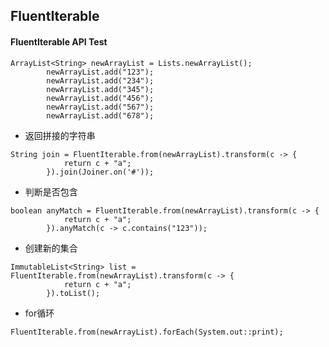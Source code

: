 ## FluentIterable 

#### FluentIterable API Test

```
ArrayList<String> newArrayList = Lists.newArrayList();
		newArrayList.add("123");
		newArrayList.add("234");
		newArrayList.add("345");
		newArrayList.add("456");
		newArrayList.add("567");
		newArrayList.add("678");
```

- 返回拼接的字符串
```
String join = FluentIterable.from(newArrayList).transform(c -> {
			return c + "a";
		}).join(Joiner.on('#'));
```

- 判断是否包含
```
boolean anyMatch = FluentIterable.from(newArrayList).transform(c -> {
			return c + "a";
		}).anyMatch(c -> c.contains("123"));
```

- 创建新的集合
```
ImmutableList<String> list = FluentIterable.from(newArrayList).transform(c -> {
			return c + "a";
		}).toList();
```

- for循环
```
FluentIterable.from(newArrayList).forEach(System.out::print);
```

